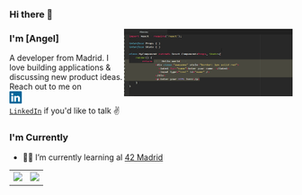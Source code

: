 ### Hi there 👋

<!--
**angegon/angegon** is a ✨ _special_ ✨ repository because its `README.md` (this file) appears on your GitHub profile.

Here are some ideas to get you started:

- 🔭 I’m currently working on ...
- 🌱 I’m currently learning ...
- 👯 I’m looking to collaborate on ...
- 🤔 I’m looking for help with ...
- 💬 Ask me about ...
- 📫 How to reach me: ...
- 😄 Pronouns: ...
- ⚡ Fun fact: ...
-->

<img align="right" alt="angegon" width="300" height="120" src="https://github.com/angegon/angegon/blob/main/A8gJ.gif"/>

### I'm [Angel]

A developer from Madrid. I love building applications & discussing new product ideas. <br> Reach out to me on <code>
    <a href="https://www.linkedin.com/in/angelgonzalezmartin/" title="LinkedIn Profile"><img width="22" src="https://github.com/angegon/angegon/blob/main/linkedin.svg"> LinkedIn</a></code>    if you'd like to talk ✌️
    
   

### I'm Currently

- 👷🏽‍ I’m currently learning al [42 Madrid](https://www.42madrid.com)

<table>
    <th>  <img height="180em" src="https://github-readme-stats.vercel.app/api/top-langs/?username=angegon&exclude_repo=KNN-Image-Classification&show_icons=true&hide_border=true&layout=compact&langs_count=10"/></th>
    <th>  <img height="180em" src="https://github-readme-stats.vercel.app/api/top-langs/?username=angegon&exclude_repo=KNN-Image-Classification&show_icons=true&hide_border=true&layout=compact&langs_count=10"/></th>
</table>

